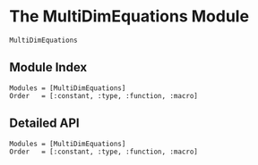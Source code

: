 # The MultiDimEquations Module

```@docs
MultiDimEquations
```

## Module Index

```@index
Modules = [MultiDimEquations]
Order   = [:constant, :type, :function, :macro]
```
## Detailed API

```@autodocs
Modules = [MultiDimEquations]
Order   = [:constant, :type, :function, :macro]
```
